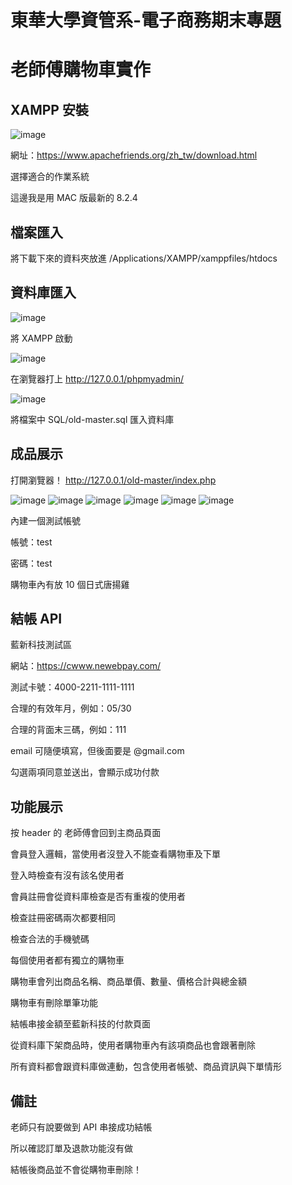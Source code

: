 # 東華大學資管系-電子商務期末專題

# 老師傅購物車實作

## XAMPP 安裝

![image](https://github.com/Sumo0711/old-master/blob/main/directions/1.png)

網址：https://www.apachefriends.org/zh_tw/download.html

選擇適合的作業系統

這邊我是用 MAC 版最新的 8.2.4

## 檔案匯入

將下載下來的資料夾放進 /Applications/XAMPP/xamppfiles/htdocs

## 資料庫匯入

![image](https://github.com/Sumo0711/old-master/blob/main/directions/2.png)

將 XAMPP 啟動

![image](https://github.com/Sumo0711/old-master/blob/main/directions/3.png)

在瀏覽器打上 http://127.0.0.1/phpmyadmin/

![image](https://github.com/Sumo0711/old-master/blob/main/directions/4.png)

將檔案中 SQL/old-master.sql 匯入資料庫

## 成品展示

打開瀏覽器！ http://127.0.0.1/old-master/index.php

![image](https://github.com/Sumo0711/old-master/blob/main/directions/5.png)
![image](https://github.com/Sumo0711/old-master/blob/main/directions/6.png)
![image](https://github.com/Sumo0711/old-master/blob/main/directions/7.png)
![image](https://github.com/Sumo0711/old-master/blob/main/directions/8.png)
![image](https://github.com/Sumo0711/old-master/blob/main/directions/9.png)
![image](https://github.com/Sumo0711/old-master/blob/main/directions/10.png)

內建一個測試帳號

帳號：test

密碼：test

購物車內有放 10 個日式唐揚雞

## 結帳 API

藍新科技測試區

網站：https://cwww.newebpay.com/

測試卡號：4000-2211-1111-1111

合理的有效年月，例如：05/30

合理的背面末三碼，例如：111

email 可隨便填寫，但後面要是 @gmail.com

勾選兩項同意並送出，會顯示成功付款

## 功能展示

按 header 的 老師傅會回到主商品頁面

會員登入邏輯，當使用者沒登入不能查看購物車及下單

登入時檢查有沒有該名使用者

會員註冊會從資料庫檢查是否有重複的使用者

檢查註冊密碼兩次都要相同

檢查合法的手機號碼

每個使用者都有獨立的購物車

購物車會列出商品名稱、商品單價、數量、價格合計與總金額

購物車有刪除單筆功能

結帳串接金額至藍新科技的付款頁面

從資料庫下架商品時，使用者購物車內有該項商品也會跟著刪除

所有資料都會跟資料庫做連動，包含使用者帳號、商品資訊與下單情形

## 備註

老師只有說要做到 API 串接成功結帳

所以確認訂單及退款功能沒有做

結帳後商品並不會從購物車刪除！
